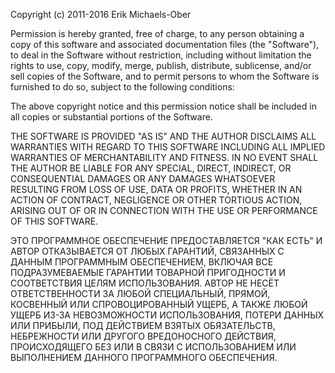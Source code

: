 Copyright (c) 2011-2016 Erik Michaels-Ober

Permission is hereby granted, free of charge, to any person obtaining
a copy of this software and associated documentation files (the
"Software"), to deal in the Software without restriction, including
without limitation the rights to use, copy, modify, merge, publish,
distribute, sublicense, and/or sell copies of the Software, and to
permit persons to whom the Software is furnished to do so, subject to
the following conditions:

The above copyright notice and this permission notice shall be
included in all copies or substantial portions of the Software.

THE SOFTWARE IS PROVIDED "AS IS" AND THE AUTHOR DISCLAIMS ALL WARRANTIES
WITH REGARD TO THIS SOFTWARE INCLUDING ALL IMPLIED WARRANTIES OF
MERCHANTABILITY AND FITNESS. IN NO EVENT SHALL THE AUTHOR BE LIABLE FOR
ANY SPECIAL, DIRECT, INDIRECT, OR CONSEQUENTIAL DAMAGES OR ANY DAMAGES
WHATSOEVER RESULTING FROM LOSS OF USE, DATA OR PROFITS, WHETHER IN AN
ACTION OF CONTRACT, NEGLIGENCE OR OTHER TORTIOUS ACTION, ARISING OUT OF
OR IN CONNECTION WITH THE USE OR PERFORMANCE OF THIS SOFTWARE.

ЭТО ПРОГРАММНОЕ ОБЕСПЕЧЕНИЕ ПРЕДОСТАВЛЯЕТСЯ "КАК ЕСТЬ" И АВТОР ОТКАЗЫВАЕТСЯ ОТ ЛЮБЫХ ГАРАНТИЙ,
СВЯЗАННЫХ С ДАННЫМ ПРОГРАММНЫМ ОБЕСПЕЧЕНИЕМ, ВКЛЮЧАЯ ВСЕ ПОДРАЗУМЕВАЕМЫЕ ГАРАНТИИ
ТОВАРНОЙ ПРИГОДНОСТИ И СООТВЕТСТВИЯ ЦЕЛЯМ ИСПОЛЬЗОВАНИЯ. АВТОР НЕ НЕСЁТ ОТВЕТСТВЕННОСТИ ЗА
ЛЮБОЙ СПЕЦИАЛЬНЫЙ, ПРЯМОЙ, КОСВЕННЫЙ ИЛИ СПРОВОЦИРОВАННЫЙ УЩЕРБ, А ТАКЖЕ ЛЮБОЙ УЩЕРБ
ИЗ-ЗА НЕВОЗМОЖНОСТИ ИСПОЛЬЗОВАНИЯ, ПОТЕРИ ДАННЫХ ИЛИ ПРИБЫЛИ,
ПОД ДЕЙСТВИЕМ ВЗЯТЫХ ОБЯЗАТЕЛЬСТВ, НЕБРЕЖНОСТИ ИЛИ ДРУГОГО ВРЕДОНОСНОГО ДЕЙСТВИЯ, ПРОИСХОДЯЩЕГО БЕЗ
ИЛИ В СВЯЗИ С ИСПОЛЬЗОВАНИЕМ ИЛИ ВЫПОЛНЕНИЕМ ДАННОГО ПРОГРАММНОГО ОБЕСПЕЧЕНИЯ.
